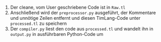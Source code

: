 1. Der cleane, vom User geschriebene Code ist in `Raw.tl`
2. Anschließend wird der `preprocessor.py` ausgeführt, der Kommentare und unnötige Zeilen entfernt und diesen TimLang-Code unter `processed.tl` zu speichern
3. Der `compiler.py` liest den code aus `processed.tl` und wandelt ihn in `output.py` in ausführbaren Python-Code um
